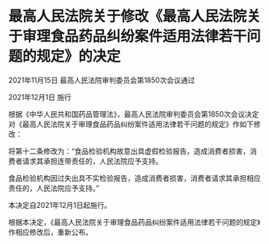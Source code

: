 # 最高人民法院关于修改《最高人民法院关于审理食品药品纠纷案件适用法律若干问题的规定》的决定

2021年11月15日 最高人民法院审判委员会第1850次会议通过

2021年12月1日 施行

<!-- INFO END -->

根据《中华人民共和国药品管理法》，最高人民法院审判委员会第1850次会议决定对《最高人民法院关于审理食品药品纠纷案件适用法律若干问题的规定》作如下修改：

将第十二条修改为：“食品检验机构故意出具虚假检验报告，造成消费者损害，消费者请求其承担连带责任的，人民法院应予支持。

食品检验机构因过失出具不实检验报告，造成消费者损害，消费者请求其承担相应责任的，人民法院应予支持。”

本决定自2021年12月1日起施行。

根据本决定，《最高人民法院关于审理食品药品纠纷案件适用法律若干问题的规定》作相应修改后，重新公布。

